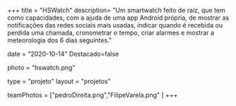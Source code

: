 +++
title = "HSWatch"
description= "Um smartwatch feito de raiz, que tem como capacidades, com a ajuda de uma app Android própria, de mostrar as notificações das redes sociais mais usadas, indicar quando é recebida ou perdida uma chamada, cronometrar o tempo, criar alarmes e mostrar a meteorologia dos 6 dias seguintes." 

date = "2020-10-14" 
Destacado=false 

photo = "hswatch.png" 

type = "projeto" 
layout = "projetos" 

teamPhotos = ["pedroDireita.png","FilipeVarela.png" ] 
+++
